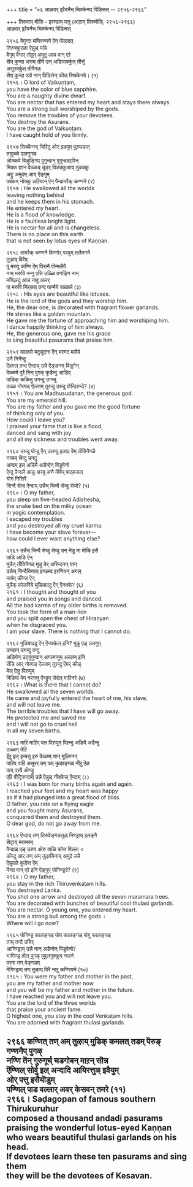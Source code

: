 +++
title = "०६ आऴ्वार् इऱैवनैच् चिक्कॆनप् पिडित्तल् -- २९५६-२९६६"

+++
तिरुवाय् मॊऴि - इरण्डाम् पत्तु (आऱाम् तिरुमॊऴि, २९५६-२९६६)  
आऴ्वार् इऱैवनैच् चिक्कॆनप् पिडित्तल्  

२९५६ वैगुन्दा मणिवण्णने ऎन् पॊल्लात्  
       तिरुक्कुऱळा ऎन्नुळ् मन्नि  
वैगुम् वैगल् तोऱुम् अमुदु आय वान् एऱे  
       सॆय् कुन्दा अरुम् तीमै उन् अडियार्क्कुत् तीर्त्तु  
असुरर्क्कुत् तीमैगळ्  
       सॆय् कुन्दा उन्नै नान् पिडित्तेन् कॊळ् सिक्कॆनवे। (१)  
२९५६। O lord of Vaikuṇṭam,  
you have the color of blue sapphire.  
You are a naughty divine dwarf.  
You are nectar that has entered my heart and stays there always.  
You are a strong bull worshiped by the gods.  
You remove the troubles of your devotees.  
You destroy the Asurans.  
You are the god of Vaikuṇṭam.  
I have caught hold of you firmly.  

२९५७ सिक्कॆनच् चिऱिदु ओर् इडमुम् पुऱप्पडात्  
       तन्नुळ्ळे उलगुगळ्  
ऒक्कवे विऴुङ्गिप् पुगुन्दान् पुगुन्ददऱ्‌पिन्  
       मिक्क ज्ञान वॆळ्ळच् चुडर् विळक्कुआय् तुळक्कु  
अट्रु अमुदम् आय् ऎङ्गुम्  
       पक्कम् नोक्कु अऱियान् ऎन् पैन्दामरैक् कण्णने (२)  
२९५७। He swallowed all the worlds  
leaving nothing behind  
and he keeps them in his stomach.  
He entered my heart.  
He is a flood of knowledge.  
He is a faultless bright light.  
He is nectar for all and is changeless.  
There is no place on this earth  
that is not seen by lotus eyes of Kaṇṇan.  

२९५८ तामरैक् कण्णनै विण्णोर् परवुम् तलैमगनै  
       तुऴाय् विरैप्  
पू मरुवु कण्णि ऎम् पिरानै पॊन्मलैयै  
       नाम् मरुवि नन्गु एत्ति उळ्ळि वणङ्गि नाम्  
मगिऴ्न्दु आड नावु अलर्  
       पा मरुवि निऱ्‌कत् तन्द पान्मैये वळ्ळले (३)  
२९५८। His eyes are beautiful like lotuses.  
He is the lord of the gods and they worship him.  
He, the dear one, is decorated with fragrant flower garlands.  
He shines like a golden mountain.  
He gave me the fortune of approaching him and worshiping him.  
I dance happily thinking of him always.  
He, the generous one, gave me his grace  
to sing beautiful pasurams that praise him.  

२९५९ वळ्ळले मदुसूदना ऎन् मरगद मलैये  
       उनै निनैन्दु  
ऎळ्गल् तन्द ऎन्दाय् उन्नै ऎङ्ङनम् विडुगेन्  
       वॆळ्ळमे पुरै निन् पुगऴ् कुडैन्दु आडिप्  
पाडिक् कळित्तु उगन्दु उगन्दु  
       उळ्ळ नोय्गळ् ऎल्लाम् तुरन्दु उय्न्दु पोन्दिरुन्दे? (४)  
२९५९। You are Madhusudanan, the generous god.  
You are my emerald hill.  
You are my father and you gave me the good fortune  
of thinking only of you.  
How could I leave you?  
I praised your fame that is like a flood,  
danced and sang with joy  
and all my sickness and troubles went away.  

२९६० उय्न्दु पोन्दु ऎन् उलप्पु इलाद वॆम् तीविनैगळै  
       नासम् सॆय्दु उनदु  
अन्दम् इल् अडिमै अडैन्देन् विडुवेनो  
       ऐन्दु पैन्दलै आडु अरवु अणै मेविप् पाऱ्‌कडल्  
योग नित्तिरै  
       सिन्दै सॆय्द ऎन्दाय् उन्नैच् चिन्दै सॆय्दु सॆय्दे? (५)  
२९६०। O my father,  
you sleep on five-headed Adishesha,  
the snake bed on the milky ocean  
in yogic contemplation.  
I escaped my troubles  
and you destroyed all my cruel karma.  
I have become your slave forever—  
how could I ever want anything else?  

२९६१ उन्नैच् चिन्दै सॆय्दु सॆय्दु उन् नॆडु मा मॊऴि इसै  
       पाडि आडि ऎन्  
मुन्नैत् तीविनैगळ् मुऴु वेर् अरिन्दनन् यान्  
       उन्नैच् चिन्दैयिनाल् इगऴ्न्द इरणियन् अगल्  
मार्वम् कीण्ड ऎन्  
       मुन्नैक् कोळरिये मुडियाददु ऎन् ऎनक्के? (६)  
२९६१। I thought and thought of you  
and praised you in songs and danced.  
All the bad karma of my older births is removed.  
You took the form of a man-lion  
and you split open the chest of Hiraṇyan  
when he disgraced you.  
I am your slave. There is nothing that I cannot do.  

२९६२ मुडियाददु ऎन् ऎनक्केल् इनि? मुऴु एऴ् उलगुम्  
       उण्डान् उगन्दु वन्दु  
अडियेन् उट्पुगुन्दान् अगल्वानुम् अल्लन् इनि  
       सॆडि आर् नोय्गळ् ऎल्लाम् तुरन्दु ऎमर् कीऴ्  
मेल् ऎऴु पिऱप्पुम्  
       विडिया वॆम् नरगत्तु ऎण्ड्रुम् सेर्दल् माऱिनरे (७)  
२९६२। What is there that I cannot do?  
He swallowed all the seven worlds.  
He came and joyfully entered the heart of me, his slave,  
and will not leave me.  
The terrible troubles that I have will go away.  
He protected me and saved me  
and I will not go to cruel hell  
in all my seven births.  

२९६३ माऱि माऱिप् पल पिऱप्पुम् पिऱन्दु अडियै अडैन्दु  
       उळ्ळम् तेऱि  
ईऱु इल् इन्बत्तु इरु वॆळ्ळम् यान् मूऴ्गिनन्  
       पाऱिप् पाऱि असुरर् तम् पल् कुऴाङ्गळ् नीऱु ऎऴ  
पाय् पऱवै ऒण्ड्रु  
       एऱि वीट्रिरुन्दाय् उन्नै ऎन्नुळ् नीक्केल् ऎन्दाय् (८)  
२९६३। I was born for many births again and again.  
I reached your feet and my heart was happy  
as if it had plunged into a great flood of bliss.  
O father, you ride on a flying eagle  
and you fought many Asurans,  
conquered them and destroyed them.  
O dear god, do not go away from me.  

२९६४ ऎन्दाय् तण् तिरुवेङ्गडत्तुळ् निण्ड्राय् इलङ्गै  
       सॆट्राय् मरामरम्  
पैन्दाळ् एऴ् उरुव ऒरु वाळि कोत्त विल्ला <  
       कॊन्दु आर् तण् अम् तुऴायिनाय् अमुदे उन्नै  
ऎन्नुळ्ळे कुऴैत्त ऎम्  
       मैन्दा वान् एऱे इनि ऎङ्गुप् पोगिण्ड्रदे? (९)  
२९६४। O my father,  
you stay in the rich Thiruvenkaṭam hills.  
You destroyed Lanka.  
You shot one arrow and destroyed all the seven maramara trees.  
You are decorated with bunches of beautiful cool thulasi garlands.  
You are nectar. O young one, you entered my heart.  
You are a strong bull among the gods ।  
Where will I go now?  

२९६५ पोगिण्ड्र कालङ्गळ् पोय कालङ्गळ् पोगु कालङ्गळ्  
       ताय् तन्दै उयिर्  
आगिण्ड्राय् उन्नै नान् अडैन्देन् विडुवेनो?  
       भागिण्ड्र तॊल् पुगऴ् मूवुलगुक्कुम् नादने  
परमा तण् वेङ्गडम्  
       मेगिण्ड्राय् तण् तुऴाय् विरै नाऱु कण्णियने (१०)  
२९६५। You were my father and mother in the past,  
you are my father and mother now  
and you will be my father and mother in the future.  
I have reached you and will not leave you.  
You are the lord of the three worlds  
that praise your ancient fame.  
O highest one, you stay in the cool Venkaṭam hills.  
You are adorned with fragrant thulasi garlands.  

२९६६ कण्णित् तण् अम् तुऴाय् मुडिक् कमलत् तडम् पॆरुङ्  
       गण्णनैप् पुगऴ्  
नण्णि तॆन् गुरुगूर्च् चडगोबन् माऱन् सॊन्न  
       ऎण्णिल् सोर्वु इल् अन्दादि आयिरत्तुळ् इवैयुम्  
ओर् पत्तु इसैयॊडुम्  
       पण्णिल् पाड वल्लार् अवर् केसवन् तमरे (११)  
२९६६। Saḍagopan of famous southern Thirukuruhur  
composed a thousand andadi pasurams  
praising the wonderful lotus-eyed Kaṇṇan  
who wears beautiful thulasi garlands on his head.  
If devotees learn these ten pasurams and sing them  
they will be the devotees of Kesavan.  
-------------  


